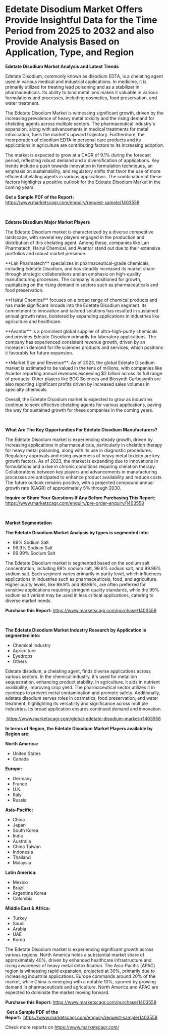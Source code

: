 <p><h1>Edetate Disodium Market Offers Provide Insightful Data for the Time Period from 2025 to 2032 and also Provide Analysis Based on Application, Type, and Region</h1></p><p><strong>Edetate Disodium Market Analysis and Latest Trends</strong></p>
<p><p>Edetate Disodium, commonly known as disodium EDTA, is a chelating agent used in various medical and industrial applications. In medicine, it is primarily utilized for treating lead poisoning and as a stabilizer in pharmaceuticals. Its ability to bind metal ions makes it valuable in various formulations and processes, including cosmetics, food preservation, and water treatment.</p><p>The Edetate Disodium Market is witnessing significant growth, driven by the increasing prevalence of heavy metal toxicity and the rising demand for chelating agents across multiple sectors. The pharmaceutical industry's expansion, along with advancements in medical treatments for metal intoxication, fuels the market's upward trajectory. Furthermore, the incorporation of disodium EDTA in personal care products and its applications in agriculture are contributing factors to its increasing adoption. </p><p>The market is expected to grow at a CAGR of 9.1% during the forecast period, reflecting robust demand and a diversification of applications. Key trends include a push towards innovation in formulation techniques, an emphasis on sustainability, and regulatory shifts that favor the use of more efficient chelating agents in various applications. The combination of these factors highlights a positive outlook for the Edetate Disodium Market in the coming years.</p></p>
<p><strong>Get a Sample PDF of the Report:&nbsp;</strong> <a href="https://www.marketscagr.com/enquiry/request-sample/1403558?utm_campaign=2008&utm_medium=2&utm_source=Github&utm_content=ia&utm_term=13012025&utm_id=edetate-disodium">https://www.marketscagr.com/enquiry/request-sample/1403558</a></p>
<p>&nbsp;</p>
<p><strong>Edetate Disodium Major Market Players</strong></p>
<p><p>The Edetate Disodium market is characterized by a diverse competitive landscape, with several key players engaged in the production and distribution of this chelating agent. Among these, companies like Lan Pharmatech, Hairui Chemical, and Avantor stand out due to their extensive portfolios and robust market presence.</p><p>**Lan Pharmatech** specializes in pharmaceutical-grade chemicals, including Edetate Disodium, and has steadily increased its market share through strategic collaborations and an emphasis on high-quality manufacturing processes. The company is positioned for growth, capitalizing on the rising demand in sectors such as pharmaceuticals and food preservation.</p><p>**Hairui Chemical** focuses on a broad range of chemical products and has made significant inroads into the Edetate Disodium segment. Its commitment to innovation and tailored solutions has resulted in sustained annual growth rates, bolstered by expanding applications in industries like agriculture and healthcare.</p><p>**Avantor** is a prominent global supplier of ultra-high-purity chemicals and provides Edetate Disodium primarily for laboratory applications. The company has experienced consistent revenue growth, driven by an increase in demand for life sciences products and services, which positions it favorably for future expansion.</p><p>**Market Size and Revenue**: As of 2023, the global Edetate Disodium market is estimated to be valued in the tens of millions, with companies like Avantor reporting annual revenues exceeding $2 billion across its full range of products. Other players like BOC Sciences and Biosynth Carbosynth are also reporting significant profits driven by increased sales volumes in specialty chemicals.</p><p>Overall, the Edetate Disodium market is expected to grow as industries continue to seek effective chelating agents for various applications, paving the way for sustained growth for these companies in the coming years.</p></p>
<p>&nbsp;</p>
<p><strong>What Are The Key Opportunities For Edetate Disodium Manufacturers?</strong></p>
<p><p>The Edetate Disodium market is experiencing steady growth, driven by increasing applications in pharmaceuticals, particularly in chelation therapy for heavy metal poisoning, along with its use in diagnostic procedures. Regulatory approvals and rising awareness of heavy metal toxicity are key growth factors. As of 2023, the market is expanding due to innovations in formulations and a rise in chronic conditions requiring chelation therapy. Collaborations between key players and advancements in manufacturing processes are anticipated to enhance product availability and reduce costs. The future outlook remains positive, with a projected compound annual growth rate (CAGR) of approximately 5% through 2030.</p></p>
<p><strong>Inquire or Share Your Questions If Any Before Purchasing This Report:</strong> <a href="https://www.marketscagr.com/enquiry/pre-order-enquiry/1403558?utm_campaign=2008&utm_medium=2&utm_source=Github&utm_content=ia&utm_term=13012025&utm_id=edetate-disodium">https://www.marketscagr.com/enquiry/pre-order-enquiry/1403558</a></p>
<p>&nbsp;</p>
<p><strong>Market Segmentation</strong></p>
<p><strong>The Edetate Disodium Market Analysis by types is segmented into:</strong></p>
<p><ul><li>99% Sodium Salt</li><li>99.9% Sodium Salt</li><li>99.99% Sodium Salt</li></ul></p>
<p><p>The Edetate Disodium market is segmented based on the sodium salt concentration, including 99% sodium salt, 99.9% sodium salt, and 99.99% sodium salt. Each segment varies primarily in purity level, which influences applications in industries such as pharmaceuticals, food, and agriculture. Higher purity levels, like 99.9% and 99.99%, are often preferred for sensitive applications requiring stringent quality standards, while the 99% sodium salt variant may be used in less critical applications, catering to diverse market needs.</p></p>
<p><strong>Purchase this Report:&nbsp;</strong><a href="https://www.marketscagr.com/purchase/1403558?utm_campaign=2008&utm_medium=2&utm_source=Github&utm_content=ia&utm_term=13012025&utm_id=edetate-disodium">https://www.marketscagr.com/purchase/1403558</a></p>
<p>&nbsp;</p>
<p><strong>The Edetate Disodium Market Industry Research by Application is segmented into:</strong></p>
<p><ul><li>Chemical Industry</li><li>Agriculture</li><li>Eyedrops</li><li>Others</li></ul></p>
<p><p>Edetate disodium, a chelating agent, finds diverse applications across various sectors. In the chemical industry, it's used for metal ion sequestration, enhancing product stability. In agriculture, it aids in nutrient availability, improving crop yield. The pharmaceutical sector utilizes it in eyedrops to prevent metal contamination and promote safety. Additionally, edetate disodium serves roles in cosmetics, food preservation, and water treatment, highlighting its versatility and significance across multiple industries. Its broad application ensures continued demand and innovation.</p></p>
<p><a href="https://www.marketscagr.com/global-edetate-disodium-market-r1403558?utm_campaign=2008&utm_medium=2&utm_source=Github&utm_content=ia&utm_term=13012025&utm_id=edetate-disodium">&nbsp;https://www.marketscagr.com/global-edetate-disodium-market-r1403558</a></p>
<p><strong>In terms of Region, the Edetate Disodium Market Players available by Region are:</strong></p>
<p>
    <p> <strong> North America: </strong>
        <ul>
            <li>United States</li>
            <li>Canada</li>
        </ul>
        </p> 
    <p> <strong> Europe: </strong>
        <ul>
            <li>Germany</li>
            <li>France</li>
            <li>U.K.</li>
            <li>Italy</li>
            <li>Russia</li>
        </ul>
        </p> 
    <p> <strong> Asia-Pacific: </strong>
        <ul>
            <li>China</li>
            <li>Japan</li>
            <li>South Korea</li>
            <li>India</li>
            <li>Australia</li>
            <li>China Taiwan</li>
            <li>Indonesia</li>
            <li>Thailand</li>
            <li>Malaysia</li>
        </ul>
        </p> 
    <p> <strong> Latin America: </strong>
        <ul>
            <li>Mexico</li>
            <li>Brazil</li>
            <li>Argentina Korea</li>
            <li>Colombia</li>
        </ul>
        </p> 
    <p> <strong> Middle East & Africa: </strong>
        <ul>
            <li>Turkey</li>
            <li>Saudi</li>
            <li>Arabia</li>
            <li>UAE</li>
            <li>Korea</li>
        </ul>
    </p>
    </p>
<p><p>The Edetate Disodium market is experiencing significant growth across various regions. North America holds a substantial market share of approximately 40%, driven by enhanced healthcare infrastructure and rising awareness of heavy metal detoxification. The Asia-Pacific (APAC) region is witnessing rapid expansion, projected at 30%, primarily due to increasing industrial applications. Europe commands around 20% of the market, while China is emerging with a notable 10%, spurred by growing demand in pharmaceuticals and agriculture. North America and APAC are expected to dominate the market moving forward.</p></p>
<p><strong>Purchase this Report: </strong><a href="https://www.marketscagr.com/purchase/1403558?utm_campaign=2008&utm_medium=2&utm_source=Github&utm_content=ia&utm_term=13012025&utm_id=edetate-disodium">https://www.marketscagr.com/purchase/1403558</a></p>
<p>&nbsp;<strong>Get a Sample PDF of the Report:&nbsp;&nbsp;</strong><a href="https://www.marketscagr.com/enquiry/request-sample/1403558?utm_campaign=2008&utm_medium=2&utm_source=Github&utm_content=ia&utm_term=13012025&utm_id=edetate-disodium">https://www.marketscagr.com/enquiry/request-sample/1403558</a></p>
<p><strong></strong></p>
<p>Check more reports on <a href="https://www.marketscagr.com/?utm_campaign=2008&utm_medium=2&utm_source=Github&utm_content=ia&utm_term=13012025&utm_id=edetate-disodium">https://www.marketscagr.com/</a></p>